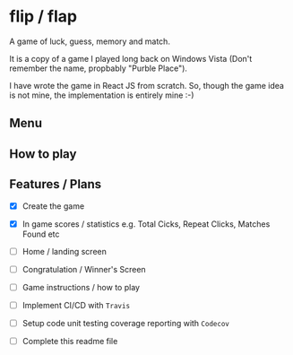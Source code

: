 # flip / flap
A game of luck, guess, memory and match. 

It is a copy of a game I played long back on Windows Vista (Don't remember the name, propbably "Purble Place"). 

I have wrote the game in React JS from scratch. So, though the game idea is not mine, the implementation is entirely mine :-)

## Menu


## How to play

## Features / Plans

- [x] Create the game

- [x] In game scores / statistics e.g. Total Cicks, Repeat Clicks, Matches Found etc

- [ ] Home / landing screen

- [ ] Congratulation / Winner's Screen

- [ ] Game instructions / how to play

- [ ] Implement CI/CD with `Travis`

- [ ] Setup code unit testing coverage reporting with `Codecov` 

- [ ] Complete this readme file
